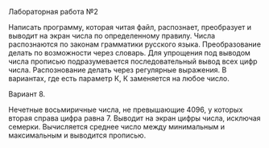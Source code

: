 Лабораторная работа №2

Написать программу, которая читая файл, распознает, преобразует и выводит на экран числа по определенному правилу. 
Числа распознаются по законам грамматики русского языка. Преобразование делать по возможности через словарь. 
Для упрощения под выводом числа прописью подразумевается последовательный вывод всех цифр числа. 
Распознование делать через регулярные выражения. В вариантах, где есть параметр К, К заменяется на любое число.

Вариант 8.

Нечетные восьмиричные числа, не превышающие 4096, у которых вторая справа цифра равна 7. 
Выводит на экран цифры числа, исключая семерки. 
Вычисляется среднее число между минимальным и максимальным и выводится прописью.
